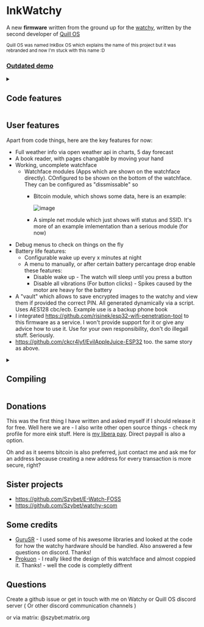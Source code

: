 # InkWatchy
A new **firmware** written  from the ground up for the [watchy](https://watchy.sqfmi.com/), written by the second developer of [Quill OS](https://github.com/Quill-OS/quill) 

<sub>Quill OS was named InkBox OS which explains the name of this project but it was rebranded and now I'm stuck with this name :D</sub>

### [Outdated demo](https://www.youtube.com/watch?v=gFOCqalJidQ)

<details> 
<summary><h2>Code features</h2></summary>

It doesn't use the watchy sub-class but it uses the same libraries. With that in mind, those are further diffrences from other firmwares:
<sub>Every small text is a reason why I was mad enough to rewrite everything myself...</sub>
- It's splitted into files and folders <sub>In my opinion a file that has 5k lines is heresy</sub>
- It's function - not object based for the reason above and to make it easier for beginners to use
- It uses free rtos tasks where needed
- All resources like images, fonts, books are converted into variables dynamically via scripts. Editing images, changing font spacing is just one click. <sub>I can't believe I was the first to make this that way</sub>
- The Ui is dynamically written. There are functions to do it eassly. Adding a new menu is just a few lines for example<sub>It's not just a collection of drawBitmap</sub>
- It has a "manager" and design for various apps to run eassly
- Has logs via serial. They can be disabled that they don't get compiled with changing one define - and the code doesn't look bad because it's a macro. Amazing <sub>Yea, this is a feature compared to other ones I have looked at</sub>
- Uses libraries instead of pure calls to NTP or open weather
- Many configurable values via defines in config.h
- Many debugging tools in config.h
- Most UI is rendered only when needed / values it's showing changed. Good for battery life
- <sub> Proper variable naming and camelCase everywhere</sub>

</details>

## User features
Apart from code things, here are the key features for now:
- Full weather info via open weather api in charts, 5 day forecast
- A book reader, with pages changable by moving your hand
- Working, uncomplete watchface
   - Watchface modules (Apps which are shown on the watchface directly). COnfigured to be shown on the bottom of the watchface. They can be configured as "dissmissable" so
      - Bitcoin module, which shows some data, here is an example:
        
        ![image](https://github.com/Szybet/InkWatchy/assets/53944559/01a01c95-f797-44e5-aac1-7a8f9458c5a6)
      - A simple net module which just shows wifi status and SSID. It's more of an example imlementation than a serious module (for now)
- Debug menus to check on things on the fly
- Battery life features:
   - Configurable wake up every x minutes at night
   - A menu to manually, or after certain battery percantage drop enable these features:
      - Disable wake up - The watch will sleep until you press a button
      - Disable all vibrations (For button clicks) - Spikes caused by the motor are heavy for the battery
- A "vault" which allows to save encrypted images to the watchy and view them if provided the correct PIN. All generated dynamically via a script. Uses AES128 cbc/ecb. Example use is a backup phone book
- I integrated https://github.com/risinek/esp32-wifi-penetration-tool to this firmware as a service. I won't provide support for it or give any advice how to use it. Use for your own responsibility, don't do illegall stuff. Seriously.
- https://github.com/ckcr4lyf/EvilAppleJuice-ESP32 too. the same story as above.

<details> 
<summary><h2>Compiling</h2></summary>
   
1. Read `platformio.ini` and choose your env. Don't use the default one for reasons. You propably want to select the `min` one. Remember to do that too if you use platformio on the terminal. Select the platformio env before running `generate.sh`. If you are not using vscode, you will need to set `PLATFORMIO_ENV_NAME` as I can't detect it without vscode. You will be prompted for that anyway
2. You need to run the `generate.sh` in the `resources` folder. As mentioned before it will convert images and fonts on the fly to header files
   - Run it from the same directory it is placed in via, for example `cd resources && ./generate.sh`
   - Look at the output if you need to install any packages - for debian you will be asked a few times for sudo, it should work automatically. Feel free too contribute for other distros
      - Don't assumie pio will download them. no.
   - Version 6.9.11-60 of ImageMagick (`convert` command) doesn't work, gives black squares as a result. Version 7.1.1-27 works for me. On debian as mentioned the script will try to overwrite it using an appimage
   - You need also `xxd`, newer is better
   - For more dependiecies look at `resources/other/packages.sh`
3. After running `generate.sh`, it will create your personal config files. After that you can adjust values in `config.h` and `confidential.h` (in `src/defines/` directory) to your needs.
   - DEBUG and various other debugging options are helpfull to debug things but eat battery. On the final compilation disable them
   - To enable all bitcoin data, you need a coinlib api key. If you can't create an account there because of no verification email, just create an account directly with google. I have already emailed them about the issue. If no api key is supplied, It will only show the block clock.

<!-- **Also latest stable commit: None** Go back to it if you encounter problems. It's also possible this commit is the latest commit in this repo -->

<details> 
<summary><h2>So you are a interested developer?</h2></summary>

Some informations which you could find helpfull:
- Feel free to ask questions
- For writing your own watchface you could just modify watchFaceDraw.cpp file. If you write one, You can make it turn on off via config.h and merge it to the main repo :D
- Submodules are written relatively to the main coordinate so you can eassly move them arround, but the original size must remain. Or you can not implement them at all too
- I listed many things in `Code features` that make my code *good*. But as the project expanded and my brain failed from time to time because coding at 2 is actually a bad idea, there are some things that even I know about that are bad:
   - Submodules should be pure OOP and not retarded OOP structures.
 
They need to be ramede, so before you touch it, repair them or I will do it

 Obiously feel free to complain and even help!

</details>

</details>

## Donations
This was the first thing I have written and asked myself if I should release it for free. Well here we are - I also write other open source things - check my profile for more eink stuff. Here is [my libera pay](https://liberapay.com/Szybet/). Direct paypall is also a option. 

Oh and as it seems bitcoin is also preferred, just contact me and ask me for an address because creating a new address for every transaction is more secure, right?

## Sister projects
- https://github.com/Szybet/E-Watch-FOSS
- https://github.com/Szybet/watchy-scom

## Some credits
- [GuruSR](https://github.com/GuruSR/Watchy_GSR) - I used some of his awesome libraries and looked at the code for how the watchy hardware should be handled. Also answered a few questions on discord. Thanks!
- [Prokuon](https://github.com/Prokuon/watchy-starfield/) - I really liked the design of this watchface and almost coppied it. Thanks! - well the code is completly diffrent

## Questions
Create a github issue or get in touch with me on Watchy or Quill OS discord server ( Or other discord communication channels )

or via matrix: @szybet:matrix.org
